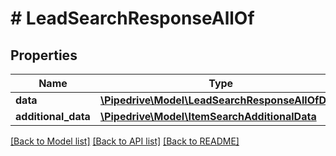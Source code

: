 # # LeadSearchResponseAllOf

## Properties

Name | Type | Description | Notes
------------ | ------------- | ------------- | -------------
**data** | [**\Pipedrive\Model\LeadSearchResponseAllOfData**](LeadSearchResponseAllOfData.md) |  | [optional]
**additional_data** | [**\Pipedrive\Model\ItemSearchAdditionalData**](ItemSearchAdditionalData.md) |  | [optional]

[[Back to Model list]](../../README.md#models) [[Back to API list]](../../README.md#endpoints) [[Back to README]](../../README.md)
